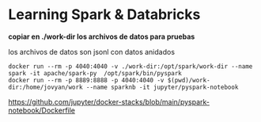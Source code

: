 # Learning Spark & Databricks

**copiar en ./work-dir los archivos de datos para pruebas**

los archivos de datos son jsonl con datos anidados

```
docker run --rm -p 4040:4040 -v ./work-dir:/opt/spark/work-dir --name spark -it apache/spark-py  /opt/spark/bin/pyspark
docker run --rm -p 8889:8888 -p 4040:4040 -v $(pwd)/work-dir:/home/jovyan/work --name sparknb -it jupyter/pyspark-notebook
```

https://github.com/jupyter/docker-stacks/blob/main/pyspark-notebook/Dockerfile


